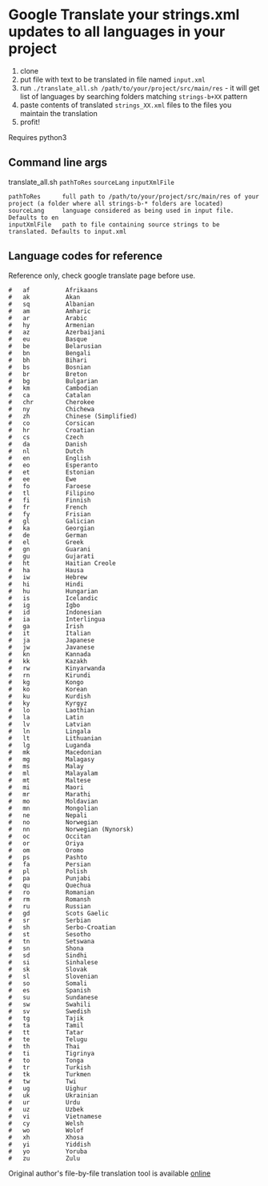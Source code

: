 # Google Translate your strings.xml updates to all languages in your project 

1. clone
2. put file with text to be translated in file named `input.xml`
3. run `./translate_all.sh /path/to/your/project/src/main/res` - it will get list of languages by searching folders matching `strings-b+XX` pattern
4. paste contents of translated `strings_XX.xml` files to the files you maintain the translation
5. profit!

Requires python3

## Command line args

translate_all.sh `pathToRes` `sourceLang` `inputXmlFile`

```
pathToRes      full path to /path/to/your/project/src/main/res of your project (a folder where all strings-b-* folders are located)
sourceLang     language considered as being used in input file. Defaults to en
inputXmlFile   path to file containing source strings to be translated. Defaults to input.xml 
```

## Language codes for reference

Reference only, check google translate page before use. 

```
#   af          Afrikaans
#   ak          Akan
#   sq          Albanian
#   am          Amharic
#   ar          Arabic
#   hy          Armenian
#   az          Azerbaijani
#   eu          Basque
#   be          Belarusian
#   bn          Bengali
#   bh          Bihari
#   bs          Bosnian
#   br          Breton
#   bg          Bulgarian
#   km          Cambodian
#   ca          Catalan
#   chr         Cherokee
#   ny          Chichewa
#   zh          Chinese (Simplified)
#   co          Corsican
#   hr          Croatian
#   cs          Czech
#   da          Danish
#   nl          Dutch
#   en          English
#   eo          Esperanto
#   et          Estonian
#   ee          Ewe
#   fo          Faroese
#   tl          Filipino
#   fi          Finnish
#   fr          French
#   fy          Frisian
#   gl          Galician
#   ka          Georgian
#   de          German
#   el          Greek
#   gn          Guarani
#   gu          Gujarati
#   ht          Haitian Creole
#   ha          Hausa
#   iw          Hebrew
#   hi          Hindi
#   hu          Hungarian
#   is          Icelandic
#   ig          Igbo
#   id          Indonesian
#   ia          Interlingua
#   ga          Irish
#   it          Italian
#   ja          Japanese
#   jw          Javanese
#   kn          Kannada
#   kk          Kazakh
#   rw          Kinyarwanda
#   rn          Kirundi
#   kg          Kongo
#   ko          Korean
#   ku          Kurdish
#   ky          Kyrgyz
#   lo          Laothian
#   la          Latin
#   lv          Latvian
#   ln          Lingala
#   lt          Lithuanian
#   lg          Luganda
#   mk          Macedonian
#   mg          Malagasy
#   ms          Malay
#   ml          Malayalam
#   mt          Maltese
#   mi          Maori
#   mr          Marathi
#   mo          Moldavian
#   mn          Mongolian
#   ne          Nepali
#   no          Norwegian
#   nn          Norwegian (Nynorsk)
#   oc          Occitan
#   or          Oriya
#   om          Oromo
#   ps          Pashto
#   fa          Persian
#   pl          Polish
#   pa          Punjabi
#   qu          Quechua
#   ro          Romanian
#   rm          Romansh
#   ru          Russian
#   gd          Scots Gaelic
#   sr          Serbian
#   sh          Serbo-Croatian
#   st          Sesotho
#   tn          Setswana
#   sn          Shona
#   sd          Sindhi
#   si          Sinhalese
#   sk          Slovak
#   sl          Slovenian
#   so          Somali
#   es          Spanish
#   su          Sundanese
#   sw          Swahili
#   sv          Swedish
#   tg          Tajik
#   ta          Tamil
#   tt          Tatar
#   te          Telugu
#   th          Thai
#   ti          Tigrinya
#   to          Tonga
#   tr          Turkish
#   tk          Turkmen
#   tw          Twi
#   ug          Uighur
#   uk          Ukrainian
#   ur          Urdu
#   uz          Uzbek
#   vi          Vietnamese
#   cy          Welsh
#   wo          Wolof
#   xh          Xhosa
#   yi          Yiddish
#   yo          Yoruba
#   zu          Zulu
```
Original author's file-by-file translation tool is available [online](https://asrt.gluege.boerde.de/)
